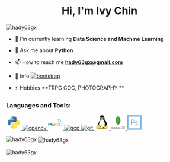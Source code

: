 <!-- ### Hi there 👋 -->

<!--
**hady63gx/hady63gx** is a ✨ _special_ ✨ repository because its `README.md` (this file) appears on your GitHub profile.

Here are some ideas to get you started:

- 🔭 I’m currently working on ...
- 🌱 I’m currently learning ...
- 👯 I’m looking to collaborate on ...
- 🤔 I’m looking for help with ...
- 💬 Ask me about ...
- 📫 How to reach me: ...
- 😄 Pronouns: ...
- ⚡ Fun fact: ...
-->

<h1 align="center">Hi, I'm Ivy Chin</h1>

<p align="left"> <img src="https://komarev.com/ghpvc/?username=hady63gx&label=Profile%20views&color=0e75b6&style=flat" alt="hady63gx" /> </p>

- 🌱 I’m currently learning **Data Science and Machine Learning**

- 💬 Ask me about **Python**

- 📫 How to reach me **hady63gx@gmail.com**

- 📜 Info <a href="https://drive.google.com/file/d/1y9V5qva8oGm5XSlO7lfDlyzt9j733n_D/view?usp=sharing" target="_blank" rel="noreferrer"> <img src="https://www.kbrs.ca/sites/default/files/styles/basic_hero_desktop/public/2022-05/resume.jpg?h=1aa95fe0&itok=YlSZfeID" alt="bootstrap" width="40" height="40"/> </a> 

- ⚡ Hobbies **TRPG COC, PHOTOGRAPHY **


<h3 align="left">Languages and Tools:</h3>
<p align="left"> <a href="https://www.python.org" target="_blank" rel="noreferrer"> <img src="https://raw.githubusercontent.com/devicons/devicon/master/icons/python/python-original.svg" alt="python" width="40" height="40"/> </a> <a href="https://opencv.org/" target="_blank" rel="noreferrer"> <img src="https://www.vectorlogo.zone/logos/opencv/opencv-icon.svg" alt="opencv" width="40" height="40"/> </a> <a href="https://www.mysql.com/" target="_blank" rel="noreferrer"> <img src="https://raw.githubusercontent.com/devicons/devicon/master/icons/mysql/mysql-original-wordmark.svg" alt="mysql" width="40" height="40"/> </a> <a href="https://cloud.google.com" target="_blank" rel="noreferrer"> <img src="https://www.vectorlogo.zone/logos/google_cloud/google_cloud-icon.svg" alt="gcp" width="40" height="40"/> </a> <a href="https://git-scm.com/" target="_blank" rel="noreferrer"> <img src="https://www.vectorlogo.zone/logos/git-scm/git-scm-icon.svg" alt="git" width="40" height="40"/> </a> <a href="https://www.linux.org/" target="_blank" rel="noreferrer"> <img src="https://raw.githubusercontent.com/devicons/devicon/master/icons/linux/linux-original.svg" alt="linux" width="40" height="40"/> </a> <a href="https://www.mongodb.com/" target="_blank" rel="noreferrer"> <img src="https://raw.githubusercontent.com/devicons/devicon/master/icons/mongodb/mongodb-original-wordmark.svg" alt="mongodb" width="40" height="40"/> </a> <a href="https://www.photoshop.com/en" target="_blank" rel="noreferrer"> <img src="https://raw.githubusercontent.com/devicons/devicon/master/icons/photoshop/photoshop-line.svg" alt="photoshop" width="40" height="40"/> </a></p>

<p><img align="left" src="https://github-readme-stats.vercel.app/api/top-langs?username=hady63gx&show_icons=true&locale=en&layout=compact" alt="hady63gx" /></p>

<p>&nbsp;<img align="center" src="https://github-readme-stats.vercel.app/api?username=hady63gx&show_icons=true&locale=en" alt="hady63gx" /></p>

<p><img align="center" src="https://github-readme-streak-stats.herokuapp.com/?user=hady63gx&" alt="hady63gx" /></p>
